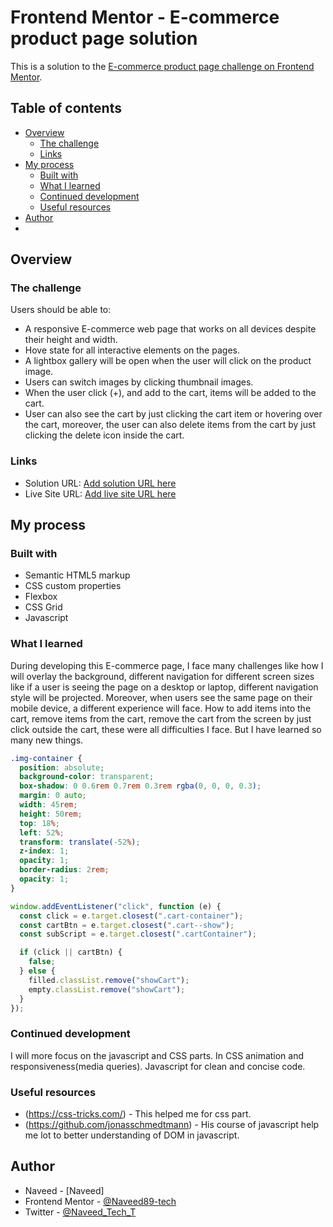 # Frontend Mentor - E-commerce product page solution

This is a solution to the [E-commerce product page challenge on Frontend Mentor](https://www.frontendmentor.io/challenges/ecommerce-product-page-UPsZ9MJp6).

## Table of contents

- [Overview](#overview)
  - [The challenge](#the-challenge)
  - [Links](#links)
- [My process](#my-process)
  - [Built with](#built-with)
  - [What I learned](#what-i-learned)
  - [Continued development](#continued-development)
  - [Useful resources](#useful-resources)
- [Author](#author)
-

## Overview

### The challenge

Users should be able to:

- A responsive E-commerce web page that works on all devices despite their height and width.
- Hove state for all interactive elements on the pages.
- A lightbox gallery will be open when the user will click on the product image.
- Users can switch images by clicking thumbnail images.
- When the user click (+), and add to the cart, items will be added to the cart.
- User can also see the cart by just clicking the cart item or hovering over the cart, moreover, the user can also delete
  items from the cart by just clicking the delete icon inside the cart.

### Links

- Solution URL: [Add solution URL here](https://your-solution-url.com)
- Live Site URL: [Add live site URL here](https://your-live-site-url.com)

## My process

### Built with

- Semantic HTML5 markup
- CSS custom properties
- Flexbox
- CSS Grid
- Javascript

### What I learned

During developing this E-commerce page, I face many challenges like how I will overlay the background, different navigation for different screen sizes like if a user is seeing the page on a desktop or laptop, different navigation style will be projected. Moreover, when users see the same page on their mobile device, a different experience will face. How to add items into the cart, remove items from the cart, remove the cart from the screen by just click outside the cart, these were all difficulties I face. But I have learned so many new things.

```css
.img-container {
  position: absolute;
  background-color: transparent;
  box-shadow: 0 0.6rem 0.7rem 0.3rem rgba(0, 0, 0, 0.3);
  margin: 0 auto;
  width: 45rem;
  height: 50rem;
  top: 18%;
  left: 52%;
  transform: translate(-52%);
  z-index: 1;
  opacity: 1;
  border-radius: 2rem;
  opacity: 1;
}
```

```js
window.addEventListener("click", function (e) {
  const click = e.target.closest(".cart-container");
  const cartBtn = e.target.closest(".cart--show");
  const subScript = e.target.closest(".cartContainer");

  if (click || cartBtn) {
    false;
  } else {
    filled.classList.remove("showCart");
    empty.classList.remove("showCart");
  }
});
```

### Continued development

I will more focus on the javascript and CSS parts. In CSS animation and responsiveness(media queries). Javascript for clean and concise code.

### Useful resources

- (https://css-tricks.com/) - This helped me for css part.
- (https://github.com/jonasschmedtmann) - His course of javascript help me lot to better understanding of
  DOM in javascript.

## Author

- Naveed - [Naveed]
- Frontend Mentor - [@Naveed89-tech](https://www.frontendmentor.io/profile/Naveed89-tech)
- Twitter - [@Naveed_Tech_T](https://twitter.com/Naveed_Tech_T)
